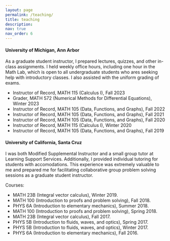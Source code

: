 ```yaml
---
layout: page
permalink: /teaching/
title: teaching
description: 
nav: true
nav_order: 6
---
```


#### University of Michigan, Ann Arbor
As a graduate student instructor, I prepared lectures, quizzes, and other in-class assignments. I held weekly office hours, including one hour in the Math Lab, which is open to all undergraduate students who ares seeking help with introductory classes. I also assisted with the uniform grading of exams. 

* Instructor of Record, MATH 115 (Calculus I), Fall 2023
* Grader, MATH 572 (Numerical Methods for Differential Equations), Winter 2023
* Instructor of Record, MATH 105 (Data, Functions, and Graphs), Fall 2022
* Instructor of Record, MATH 105 (Data, Functions, and Graphs), Fall 2021
* Instructor of Record, MATH 105 (Data, Functions, and Graphs), Fall 2020
* Instructor of Record, MATH 115 (Calculus I), Winter 2020
* Instructor of Record, MATH 105 (Data, Functions, and Graphs), Fall 2019

#### University of California, Santa Cruz
I was both Modified Supplemental Instructor and a small group tutor at Learning Support Services. Additionally, I provided individual tutoring for students with accomodations. This experience was extremely valuable to me and prepared me for facilitating collaborative group problem solving sessions as a graduate student instructor. 

Courses:
* MATH 23B (Integral vector calculus), Winter 2019.
* MATH 100 (Introduction to proofs and problem solving), Fall 2018.
* PHYS 6A (Introduction to elementary mechanics), Summer 2018.
* MATH 100 (Introduction to proofs and problem solving), Spring 2018.
* MATH 23B (Integral vector calculus), Fall 2017.
* PHYS 5B (Introduction to fluids, waves, and optics), Spring 2017.
* PHYS 5B (Introduction to fluids, waves, and optics), Winter 2017.
* PHYS 6A (Introduction to elementary mechanics), Fall 2016.